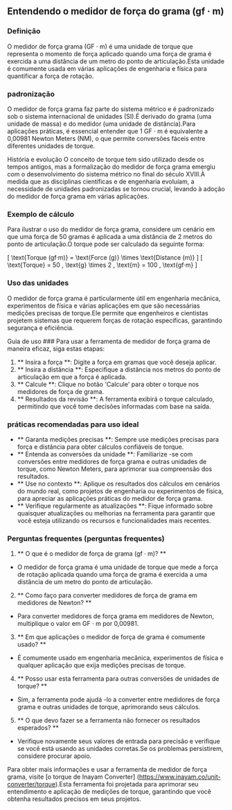 ## Entendendo o medidor de força do grama (gf · m)

### Definição
O medidor de força grama (GF · m) é uma unidade de torque que representa o momento de força aplicado quando uma força de grama é exercida a uma distância de um metro do ponto de articulação.Esta unidade é comumente usada em várias aplicações de engenharia e física para quantificar a força de rotação.

### padronização
O medidor de força grama faz parte do sistema métrico e é padronizado sob o sistema internacional de unidades (SI).É derivado do grama (uma unidade de massa) e do medidor (uma unidade de distância).Para aplicações práticas, é essencial entender que 1 GF · m é equivalente a 0,00981 Newton Meters (NM), o que permite conversões fáceis entre diferentes unidades de torque.

História e evolução
O conceito de torque tem sido utilizado desde os tempos antigos, mas a formalização do medidor de força grama emergiu com o desenvolvimento do sistema métrico no final do século XVIII.À medida que as disciplinas científicas e de engenharia evoluíam, a necessidade de unidades padronizadas se tornou crucial, levando à adoção do medidor de força grama em várias aplicações.

### Exemplo de cálculo
Para ilustrar o uso do medidor de força grama, considere um cenário em que uma força de 50 gramas é aplicada a uma distância de 2 metros do ponto de articulação.O torque pode ser calculado da seguinte forma:

\[ \text{Torque (gf·m)} = \text{Force (g)} \times \text{Distance (m)} \]
\[ \text{Torque} = 50 \, \text{g} \times 2 \, \text{m} = 100 \, \text{gf·m} \]

### Uso das unidades
O medidor de força grama é particularmente útil em engenharia mecânica, experimentos de física e várias aplicações em que são necessárias medições precisas de torque.Ele permite que engenheiros e cientistas projetem sistemas que requerem forças de rotação específicas, garantindo segurança e eficiência.

Guia de uso ###
Para usar a ferramenta de medidor de força grama de maneira eficaz, siga estas etapas:
1. ** Insira a força **: Digite a força em gramas que você deseja aplicar.
2. ** Insira a distância **: Especifique a distância nos metros do ponto de articulação em que a força é aplicada.
3. ** Calcule **: Clique no botão 'Calcule' para obter o torque nos medidores de força de grama.
4. ** Resultados da revisão **: A ferramenta exibirá o torque calculado, permitindo que você tome decisões informadas com base na saída.

### práticas recomendadas para uso ideal
- ** Garanta medições precisas **: Sempre use medições precisas para força e distância para obter cálculos confiáveis ​​de torque.
- ** Entenda as conversões da unidade **: Familiarize -se com conversões entre medidores de força grama e outras unidades de torque, como Newton Meters, para aprimorar sua compreensão dos resultados.
- ** Use no contexto **: Aplique os resultados dos cálculos em cenários do mundo real, como projetos de engenharia ou experimentos de física, para apreciar as aplicações práticas do medidor de força grama.
- ** Verifique regularmente as atualizações **: Fique informado sobre quaisquer atualizações ou melhorias na ferramenta para garantir que você esteja utilizando os recursos e funcionalidades mais recentes.

### Perguntas frequentes (perguntas frequentes)

1. ** O que é o medidor de força de grama (gf · m)? **
- O medidor de força grama é uma unidade de torque que mede a força de rotação aplicada quando uma força de grama é exercida a uma distância de um metro do ponto de articulação.

2. ** Como faço para converter medidores de força de grama em medidores de Newton? **
- Para converter medidores de força grama em medidores de Newton, multiplique o valor em GF · m por 0,00981.

3. ** Em que aplicações o medidor de força de grama é comumente usado? **
- É comumente usado em engenharia mecânica, experimentos de física e qualquer aplicação que exija medições precisas de torque.

4. ** Posso usar esta ferramenta para outras conversões de unidades de torque? **
- Sim, a ferramenta pode ajudá -lo a converter entre medidores de força grama e outras unidades de torque, aprimorando seus cálculos.

5. ** O que devo fazer se a ferramenta não fornecer os resultados esperados? **
- Verifique novamente seus valores de entrada para precisão e verifique se você está usando as unidades corretas.Se os problemas persistirem, considere procurar apoio.

Para obter mais informações e usar a ferramenta de medidor de força grama, visite [o torque de Inayam Converter] (https://www.inayam.co/unit-converter/torque).Esta ferramenta foi projetada para aprimorar seu entendimento e aplicação de medições de torque, garantindo que você obtenha resultados precisos em seus projetos.